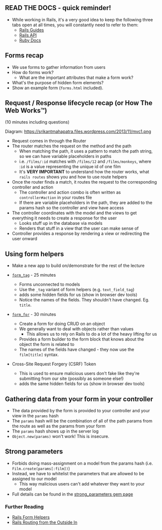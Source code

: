 ## READ THE DOCS - quick reminder!
- While working in Rails, it's a very good idea to keep the following three tabs open at all times, you will constantly need to refer to them:
  - [Rails Guides](http://guides.rubyonrails.org)
  - [Rails API](http://api.rubyonrails.org)
  - [Ruby Docs](http://ruby-doc.org)


## Forms recap 

- We use forms to gather information from users
- How do forms work?
  - What are the important attributes that make a form work?
- What's the purpose of hidden form elements?
- Show an example form (`forms.html` included).


## Request / Response lifecycle recap (or How The Web Works™)

(10 minutes including questions)

Diagram: https://srikantmahapatra.files.wordpress.com/2013/11/mvc1.png
- Request comes in through the Router
- The router matches the request on the method and the path
  - When matching the path, it uses a pattern to match the path string, so we can have variable placeholders in paths
  - i.e. `/films/:id` matches with `/films/12` and `/films/monkeys`, where :`id` is a value representing the unique id of one film
  - It's **VERY IMPORTANT** to understand how the router works, what `rails routes` shows you and how to use route helpers
- Once the router finds a match, it routes the request to the corresponding controller and action
  - The controller and action combo is often written as `controller#action` in your routes file
  - If there are variable placeholders in the path, they are added to the params hash so the controller and view have access
- The controller coordinates with the model and the views to get everything it needs to create a response for the user
  - Looks stuff up in the database via models
  - Renders that stuff in a view that the user can make sense of
- Controller provides a response by rendering a view or redirecting the user onward


## Using form helpers 

- Make a new app to build on/demonstrate for the rest of the lecture

- [`form_tag`](http://api.rubyonrails.org/classes/ActionView/Helpers/FormTagHelper.html#method-i-form_tag) - 25 minutes
  - Forms unconnected to models
  - Use the `_tag` variant of form helpers (e.g. `text_field_tag`)
  - adds some hidden fields for us (show in browser dev tools)
  - Notice the names of the fields. They shouldn't have changed. Eg. `title`.



- [`form_for`](http://api.rubyonrails.org/classes/ActionView/Helpers/FormHelper.html#method-i-form_for) - 30 minutes
  - Create a form for doing CRUD on an object
  - We generally want to deal with objects rather than values
    - This allows us to rely on Rails to do a lot of the heavy lifting for us
  - Provides a form builder to the form block that knows about the object the form is related to
  - The names of the fields have changed - they now use the `film[title]` syntax.
- Cross-Site Request Forgery (CSRF) Token
  - This is used to ensure malicious users don't fake like they're submitting from our site (possibly as someone else!)
  - adds the same hidden fields for us (show in browser dev tools)


## Gathering data from your form in your controller 

- The data provided by the form is provided to your controller and your view in the `params` hash
- The `params` hash will be the combination of all of the path params from the route as well as the params from your form
- The `params` hash shows up in the server log
- `Object.new(params)` won't work! This is insecure.


## Strong parameters 

- Forbids doing mass-assignment on a model from the params hash (i.e. `Film.create(params[:film])`)
- Instead, we have to whitelist the parameters that are allowed to be assigned to our model
  - This way malicious users can't add whatever they want to your model
- Full details can be found in the [strong_parameters gem page](https://github.com/rails/strong_parameters)


### Further Reading

- [Rails Form Helpers](http://guides.rubyonrails.org/form_helpers.html)
- [Rails Routing from the Outside In](http://guides.rubyonrails.org/routing.html)
